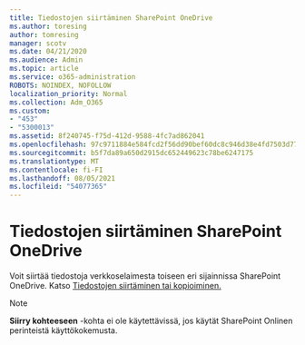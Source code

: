 ```yaml
---
title: Tiedostojen siirtäminen SharePoint OneDrive
ms.author: toresing
author: tomresing
manager: scotv
ms.date: 04/21/2020
ms.audience: Admin
ms.topic: article
ms.service: o365-administration
ROBOTS: NOINDEX, NOFOLLOW
localization_priority: Normal
ms.collection: Adm_O365
ms.custom:
- "453"
- "5300013"
ms.assetid: 8f240745-f75d-412d-9588-4fc7ad862041
ms.openlocfilehash: 97c9711884e584fcd2f56dd90bef60dc8c946d38e4fd7503d776ef4827d5dba8
ms.sourcegitcommit: b5f7da89a650d2915dc652449623c78be6247175
ms.translationtype: MT
ms.contentlocale: fi-FI
ms.lasthandoff: 08/05/2021
ms.locfileid: "54077365"
---
```

# <a name="move-files-in-sharepoint-and-onedrive"></a>Tiedostojen siirtäminen SharePoint OneDrive

Voit siirtää tiedostoja verkkoselaimesta toiseen eri sijainnissa SharePoint OneDrive. Katso [Tiedostojen siirtäminen tai kopioiminen.](https://support.microsoft.com/office/move-or-copy-files-in-sharepoint-00e2f483-4df3-46be-a861-1f5f0c1a87bc?ui=en-US&rs=en-US&ad=US)


> [!NOTE]
> **Siirry kohteeseen** -kohta ei ole käytettävissä, jos käytät SharePoint Onlinen perinteistä käyttökokemusta.
  
